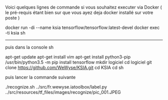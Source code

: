 Voici quelques lignes de commande si vous souhaitez executer via Docker ( le pré-requis étant bien sur que vous ayez deja docker installé sur votre poste )

docker run -di --name ksia tensorflow/tensorflow:latest-devel 
docker exec -ti ksia sh
***


puis dans la console sh

apt-get update
apt-get install vim
apt-get install python3-pip
/usr/bin/python3.5 -m pip install tensorflow
mkdir logiciel
cd logiciel
git clone https://github.com/WeWyse/KSIA.git
cd KSIA
cd sh

puis lancer la commande suivante

./recognize.sh ../src/fr.wewyse.iatoolbox/label.py ../src/resources/tf_files/images/recognize/pic_001.JPEG